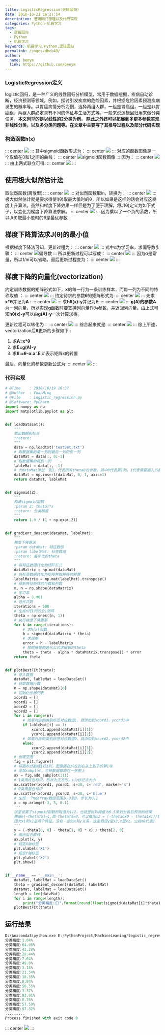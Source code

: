 ```yaml
---
title: LogisticRegression(逻辑回归)
date: 2018-10-21 16:27:14
description: 逻辑回归原理以及代码实现
categories: Python-机器学习
tags: 
  - 逻辑回归
  - Python
  - 机器学习
keywords: 机器学习,Python,逻辑回归
permalink: /pages/dbeb49/
author: 
  name: benym
  link: https://github.com/benym
---
```


### LogisticRegression定义

logistic回归，是一种广义的线性回归分析模型，常用于数据挖掘，疾病自动诊断，经济预测等领域。例如，探讨引发疾病的危险因素，并根据危险因素预测疾病发生的概率等。以胃癌病情分析为例，选择两组人群，一组是胃癌组，一组是非胃癌组，两组人群必定具有不同的体征与生活方式等。一般来说逻辑回归用来做分类任务，**本文列举的是以线性的2分类为例， 除此之外还可以拓展到多更多参数实现非线性分类，以及多分类问题等。在文章中主要写了其推导过程以及部分代码实现**

<!--more-->

### 构造函数h(x)
::: center
![](https://image-1-1257237419.cos.ap-chongqing.myqcloud.com/%E5%85%AC%E5%BC%8F/1.png)
:::
其中sigmoid函数形式为：
::: center
![](https://image-1-1257237419.cos.ap-chongqing.myqcloud.com/%E5%85%AC%E5%BC%8F/2.png)
:::
对应的函数图像是一个取值在0和1之间的曲线：
::: center
![sigmoid函数图像](https://image-1-1257237419.cos.ap-chongqing.myqcloud.com/LogisticRegression/sigmoid.jpg)
:::
因为：
::: center
![](https://image-1-1257237419.cos.ap-chongqing.myqcloud.com/%E5%85%AC%E5%BC%8F/3.png)
:::
由上两式联立可得:
::: center
![](https://image-1-1257237419.cos.ap-chongqing.myqcloud.com/%E5%85%AC%E5%BC%8F/4.png)
:::
## 使用极大似然估计法

取似然函数(离散型):
::: center
![](https://image-1-1257237419.cos.ap-chongqing.myqcloud.com/%E5%85%AC%E5%BC%8F/5.png)
:::
对似然函数取ln，转换为：
::: center
![](https://image-1-1257237419.cos.ap-chongqing.myqcloud.com/%E5%85%AC%E5%BC%8F/6.png)
:::
极大似然估计就是要求得使l(θ)取最大值时的θ，所以如果是这样的话会对应这梯度上升算法，虽然和梯度下降效果一样但是为了便于理解，将J(θ)定义为如下式子，以变化为梯度下降算法求解。
::: center
![](https://image-1-1257237419.cos.ap-chongqing.myqcloud.com/%E5%85%AC%E5%BC%8F/7.png)
:::
因为乘以了一个负的系数，所以J(θ)取最小值时的θ是最优参数

## 梯度下降算法求J(θ)的最小值

根据梯度下降法可知，更新过程为：
::: center
![](https://image-1-1257237419.cos.ap-chongqing.myqcloud.com/%E5%85%AC%E5%BC%8F/8.png)
:::
式中α为学习率，求偏导数步骤：
::: center
![偏导数](https://image-1-1257237419.cos.ap-chongqing.myqcloud.com/%E4%BC%BC%E7%84%B6%E5%87%BD%E6%95%B0%E6%8E%A8%E5%AF%BC.png)
:::
所以更新过程可以写成：
::: center
![](https://image-1-1257237419.cos.ap-chongqing.myqcloud.com/%E5%85%AC%E5%BC%8F/10.png)
:::
因为α是常量，所以1/m可以省略，最后更新过程变为：
::: center
![](https://image-1-1257237419.cos.ap-chongqing.myqcloud.com/%E5%85%AC%E5%BC%8F/11.png)
:::
## 梯度下降的向量化(vectorization)

约定训练数据的矩阵形式如下，**x**的每一行为一条训练样本，而每一列为不同的特称取值 ：
::: center
![](https://image-1-1257237419.cos.ap-chongqing.myqcloud.com/vector/%E5%90%91%E9%87%8F%E5%8C%961.png)
:::
约定待求的参数**θ**的矩阵形式为:
::: center
![](https://image-1-1257237419.cos.ap-chongqing.myqcloud.com/vector/%E5%90%91%E9%87%8F%E5%8C%962.png)
:::
先求**x*θ**并记为**A** :
::: center
![](https://image-1-1257237419.cos.ap-chongqing.myqcloud.com/vector/%E5%90%91%E9%87%8F%E5%8C%963.png)
:::
求**hθ(x)-y**并记为**E**:
::: center
![](https://image-1-1257237419.cos.ap-chongqing.myqcloud.com/vector/%E5%90%91%E9%87%8F%E5%8C%964.png)
:::
**g(A)**的参数**A**为一列向量，所以实现**g**函数时要支持列向量作为参数，并返回列向量。由上式可知**hθ(x)-y**可以由**g(A)-y**一次计算求得。

更新过程可以转化为：
::: center
![](https://image-1-1257237419.cos.ap-chongqing.myqcloud.com/%E5%85%AC%E5%BC%8F/12.png)
:::
综合起来就是:
::: center
![](https://image-1-1257237419.cos.ap-chongqing.myqcloud.com/vector/%E5%90%91%E9%87%8F%E5%8C%967.png)
:::
综上所述，vectorization后**θ**更新的步骤如下 :

1. 求**A=x*θ** 
2. 求**E=g(A)-y** 
3. 求**θ:=θ-α.x'.E**,x'表示矩阵x的转置 

最后，向量化的参数更新公式为:
::: center
![](https://image-1-1257237419.cos.ap-chongqing.myqcloud.com/%E5%85%AC%E5%BC%8F/13.png)
:::
### 代码实现

```python
# @Time    : 2018/10/19 16:37
# @Author  : YuanMing
# @File    : Logistic_regression.py
# @Software: PyCharm
import numpy as np
import matplotlib.pyplot as plt


def loadDataSet():
    """
    取出数据和标签
    :return:
    """
    data = np.loadtxt('testSet.txt')
    # 取数据集的第一列到最后一列的前一列
    dataMat = data[:, 0:-1]
    # 取数据集的最后一列
    lableMat = data[:, -1]
    # 为dataMat添加一列1，代表所有theta0的参数，其中0代表第1列，1代表需要插入的数值，axis=1代表横轴（即列添加）
    dataMat = np.insert(dataMat, 0, 1, axis=1)
    return dataMat, lableMat


def sigmoid(Z):
    """
    构造sigmoid函数
    :param Z: thetaT*x
    :return: 分类精度
    """
    return 1.0 / (1 + np.exp(-Z))


def gradient_descent(dataMat, labelMat):
    """
    梯度下降算法
    :param dataMat: 特征数组
    :param labelMat: 标签数组
    :return: 最小化的theta
    """
    # 将特征数组转化为矩阵形式
    dataMatrix = np.mat(dataMat)
    # 将标签数据转化为矩阵并取矩阵的转置
    labelMatrix = np.mat(labelMat).transpose()
    # 得到特征矩阵的行数和列数
    m, n = np.shape(dataMatrix)
    # 学习率
    alpha = 0.001
    # 迭代次数
    iterations = 500
    # 生成n行1列的全1矩阵
    theta = np.ones((n, 1))
    # 执行梯度下降更新
    for k in range(iterations):
        # 求h(x)函数
        h = sigmoid(dataMatrix * theta)
        # 求误差
        error = h - labelMatrix
        # 按照推导的迭代公式求得新的theta
        theta = theta - alpha * dataMatrix.transpose() * error
    return theta


def plotBestFIt(theta):
    # 导入数据
    dataMat, lableMat = loadDataSet()
    # 获取数据行数
    n = np.shape(dataMat)[0]
    # 初始化坐标列表
    xcord1 = []
    ycord1 = []
    xcord2 = []
    ycord2 = []
    for i in range(n):
        # 如果对应的类别标签对应数值1，就添加到xcord1，ycord1中
        if lableMat[i] == 1:
            xcord1.append(dataMat[i][1])
            ycord1.append(dataMat[i][2])
        # 如果对应的类别标签对应数值0，就添加到xcord2，ycord2中
        else:
            xcord2.append(dataMat[i][1])
            ycord2.append(dataMat[i][2])
    # 创建空图
    fig = plt.figure()
    # 将画布分割成1行1列，图像画在从左到右从上到下的第1块
    # 添加subplot，三种数据都画在一张图上
    ax = fig.add_subplot(111)
    # 1类用红色标识，形状为正方形，s为标记点大小
    ax.scatter(xcord1, ycord1, s=30, c='red', marker='s')
    # 0类用蓝色标识
    ax.scatter(xcord2, ycord2, s=30, c='blue')
    # 生成一个ndarray数组范围从-3到3，步长为0.1
    x = np.arange(-3, 3, 0.1)
    '''
    这里设置了sigmoid函数的取值为1/2，也就是说取阈值为0.5来划分最后预测的结果
    根据e(−thetaTX)=1,即-thetaTX=0，可以推出x2 = (-theta0x0 - theta1x1)/theta2
    因为x1和x2是两个特征，没有一定的x和y关系，这里假设y是x2,x是x1，之前x0代表1
    '''
    y = (-theta[0, 0] - theta[1, 0] * x) / theta[2, 0]
    # 画出拟合直线
    ax.plot(x, y)
    # 规定X轴标签
    plt.xlabel('X1')
    # 规定Y轴标签
    plt.ylabel('X2')
    plt.show()


if __name__ == '__main__':
    dataMat, labelMat = loadDataSet()
    theta = gradient_descent(dataMat, labelMat)
    dataMat, labelMat = loadDataSet()
    length = len(dataMat)
    for i in range(length):
        print("分类精度:{}".format(round(float(sigmoid(dataMat[i]*theta))*100,2))+"%")
    plotBestFIt(theta)
```

## 运行结果

```python
D:\Anaconda3\python.exe E:/PythonProject/MachineLeaning/logistic_regression/Logistic_regression.py
分类精度:1.04%
分类精度:64.06%
分类精度:43.28%
分类精度:28.44%
分类精度:7.64%
分类精度:49.0%
分类精度:3.18%
分类精度:21.54%
分类精度:18.35%
分类精度:8.94%
分类精度:56.55%
分类精度:3.37%
分类精度:93.91%
分类精度:8.76%
分类精度:57.59%
分类精度:97.32%
.........
Process finished with exit code 0
```


::: center
![](https://image-1-1257237419.cos.ap-chongqing.myqcloud.com/vector/%E8%BF%90%E8%A1%8C%E7%BB%93%E6%9E%9C.png)
:::




